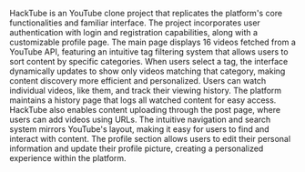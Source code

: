 HackTube is an YouTube clone project that replicates the platform's core functionalities and familiar interface. 
The project incorporates user authentication with login and registration capabilities, along with a customizable profile page. The main page displays 16 videos fetched from a YouTube API, featuring an intuitive tag filtering system that allows users to sort content by specific categories. When users select a tag, the interface dynamically updates to show only videos matching that category, making content discovery more efficient and personalized. 
Users can watch individual videos, like them, and track their viewing history. The platform maintains a history page that logs all watched content for easy access. HackTube also enables content uploading through the post page, where users can add videos using URLs. The intuitive navigation and search system mirrors YouTube's layout, making it easy for users to find and interact with content. The profile section allows users to edit their personal information and update their profile picture, creating a personalized experience within the platform.
